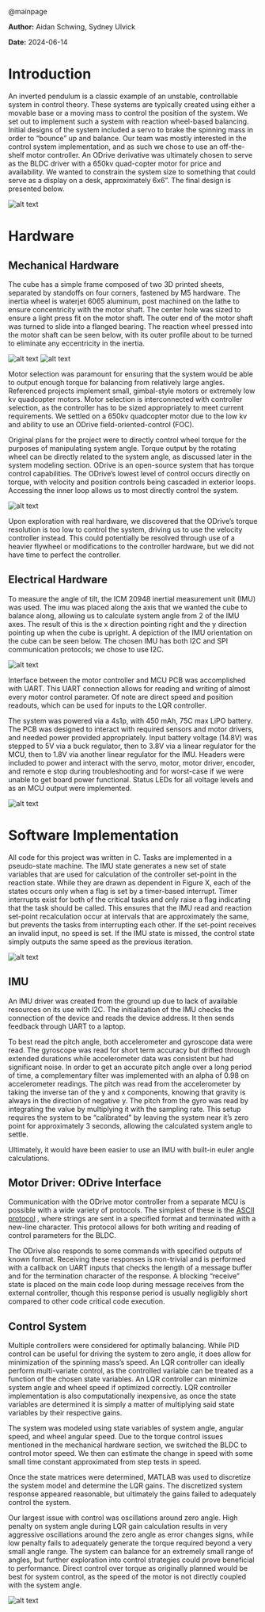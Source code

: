 @mainpage

**Author:** Aidan Schwing, Sydney Ulvick

**Date:**  2024-06-14


# Introduction
An inverted pendulum is a classic example of an unstable, controllable system in control theory. These systems are typically created using either a movable base or a moving mass to control the position of the system. We set out to implement such a system with reaction wheel-based balancing.  Initial designs of the system included a servo to brake the spinning mass in order to “bounce” up and balance. Our team was mostly interested in the control system implementation, and as such we chose to use an off-the-shelf motor controller. An ODrive derivative was ultimately chosen to serve as the BLDC driver with a 650kv quad-copter motor for price and availability. We wanted to constrain the system size to something that could serve as a display on a desk, approximately 6x6”. The final design is presented below. 

![alt text](../balancer_code/Core/Pages/image.png)

# Hardware

## Mechanical Hardware
The cube has a simple frame composed of two 3D printed sheets, separated by standoffs on four corners, fastened by M5 hardware. The inertia wheel is waterjet 6065 aluminum, post machined on the lathe to ensure concentricity with the motor shaft. The center hole was sized to ensure a light press fit on the motor shaft. The outer end of the motor shaft was turned to slide into a flanged bearing. The reaction wheel pressed into the motor shaft can be seen below, with its outer profile about to be turned to eliminate any eccentricity in the inertia.

![alt text](../balancer_code/Core/Pages/image-1.png)
![alt text](../balancer_code/Core/Pages/image-2.png)

Motor selection was paramount for ensuring that the system would be able to output enough torque for balancing from relatively large angles. Referenced projects implement small, gimbal-style motors or extremely low kv quadcopter motors. Motor selection is interconnected with controller selection, as the controller has to be sized appropriately to meet current requirements. We settled on a 650kv quadcopter motor due to the low kv and ability to use an ODrive field-oriented-control (FOC).

Original plans for the project were to directly control wheel torque for the purposes of manipulating system angle. Torque output by the rotating wheel can be directly related to the system angle, as discussed later in the system modeling section. ODrive is an open-source system that has torque control capabilities. The ODrive’s lowest level of control occurs directly on torque, with velocity and position controls being cascaded in exterior loops. Accessing the inner loop allows us to most directly control the system. 

![alt text](../balancer_code/Core/Pages/image-3.png)

Upon exploration with real hardware, we discovered that the ODrive’s torque resolution is too low to control the system, driving us to use the velocity controller instead. This could potentially be resolved through use of a heavier flywheel or modifications to the controller hardware, but we did not have time to perfect the controller. 

## Electrical Hardware
To measure the angle of tilt, the ICM 20948 inertial measurement unit (IMU) was used. The imu was placed along the axis that we wanted the cube to balance along, allowing us to calculate system angle from 2 of the IMU axes. The result of this is the x direction pointing right and the y direction pointing up when the cube is upright. A depiction of the IMU orientation on the cube can be seen below. The chosen IMU has both I2C and SPI communication protocols; we chose to use I2C.  

![alt text](../balancer_code/Core/Pages/image-4.png)

Interface between the motor controller and MCU PCB was accomplished with UART. This UART connection allows for reading and writing of almost every motor control parameter. Of note are direct speed and position readouts, which can be used for inputs to the LQR controller. 

The system was powered via a 4s1p, with 450 mAh, 75C max LiPO battery. The PCB was designed to interact with required sensors and motor drivers, and needed power provided appropriately. Input battery voltage (14.8V) was stepped to 5V via a buck regulator, then to 3.8V via a linear regulator for the MCU, then to 1.8V via another linear regulator for the IMU. Headers were included to power and interact with the servo, motor, motor driver, encoder, and remote e stop during troubleshooting and for worst-case if we were unable to get board power functional. Status LEDs for all voltage levels and as an MCU output were implemented. 

![alt text](../balancer_code/Core/Pages/image-5.png)

# Software Implementation
All code for this project was written in C. Tasks are implemented in a pseudo-state machine. The IMU state generates a new set of state variables that are used for calculation of the controller set-point in the reaction state. While they are drawn as dependent in Figure X, each of the states occurs only when a flag is set by a timer-based interrupt. Timer interrupts exist for both of the critical tasks and only raise a flag indicating that the task should be called. This ensures that the IMU read and reaction set-point recalculation occur at intervals that are approximately the same, but prevents the tasks from interrupting each other. If the set-point receives an invalid input, no speed is set. If the IMU state is missed, the control state simply outputs the same speed as the previous iteration. 

![alt text](../balancer_code/Core/Pages/image-6.png)

## IMU
An IMU driver was created from the ground up due to lack of available resources on its use with I2C. The initialization of the IMU checks the connection of the device and reads the device address. It then sends feedback through UART to a laptop. 

To best read the pitch angle, both accelerometer and gyroscope data were read. The gyroscope was read for short term accuracy but drifted through extended durations while accelerometer data was consistent but had significant noise. In order to get an accurate pitch angle over a long period of time, a complementary filter was implemented with an alpha of 0.98 on accelerometer readings. The pitch was read from the accelerometer by taking the inverse tan of the y and x components, knowing that gravity is always in the direction of negative y. The pitch from the gyro was read by integrating the value by multiplying it with the sampling rate. This setup requires the system to be “calibrated” by leaving the system near it’s zero point for approximately 3 seconds, allowing the calculated system angle to settle. 

Ultimately, it would have been easier to use an IMU with built-in euler angle calculations. 

## Motor Driver: ODrive Interface
Communication with the ODrive motor controller from a separate MCU is possible with a wide variety of protocols. The simplest of these is the [ASCII protocol](https://docs.odriverobotics.com/v/latest/manual/ascii-protocol.html) , where strings are sent in a specified format and terminated with a new-line character. This protocol allows for both writing and reading of control parameters for the BLDC. 

The ODrive also responds to some commands with specified outputs of known format. Receiving these responses is non-trivial and is performed with a callback on UART inputs that checks the length of a message buffer and for the termination character of the response. A blocking “receive” state is placed on the main code loop during message receives from the external controller, though this response period is usually negligibly short compared to other code critical code execution.  

## Control System
Multiple controllers were considered for optimally balancing. While PID control can be useful for driving the system to zero angle, it does allow for minimization of the spinning mass’s speed. An LQR controller can ideally perform multi-variate control, as the controlled variable can be treated as a function of the chosen state variables. An LQR controller can minimize system angle and wheel speed if optimized correctly. LQR controller implementation is also computationally inexpensive, as once the state variables are determined it is simply a matter of multiplying said state variables by their respective gains. 

The system was modeled using state variables of system angle, angular speed, and wheel angular speed. Due to the torque control issues mentioned in the mechanical hardware section, we switched the BLDC to control motor speed. We then can estimate the change in speed with some small time constant approximated from step tests in speed.

Once the state matrices were determined, MATLAB was used to discretize the system model and determine the LQR gains. The discretized system response appeared reasonable, but ultimately the gains failed to adequately control the system. 

Our largest issue with control was oscillations around zero angle. High penalty on system angle during LQR gain calculation results in very aggressive oscillations around the zero angle as error changes signs, while low penalty fails to adequately generate the torque required beyond a very small angle range. The system can balance for an extremely small range of angles, but further exploration into control strategies could prove beneficial to performance. Direct control over torque as originally planned would be best for system control, as the speed of the motor is not directly coupled with the system angle. 

![alt text](../balancer_code/Core/Pages/image-7.png)